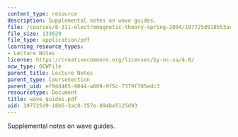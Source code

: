 ```yaml
---
content_type: resource
description: Supplemental notes on wave guides.
file: /courses/8-311-electromagnetic-theory-spring-2004/197725d918b53ac8357e894be5125d93_wave_guides.pdf
file_size: 133629
file_type: application/pdf
learning_resource_types:
- Lecture Notes
license: https://creativecommons.org/licenses/by-nc-sa/4.0/
ocw_type: OCWFile
parent_title: Lecture Notes
parent_type: CourseSection
parent_uid: ef94d465-9044-a669-9f5c-7379f705edc3
resourcetype: Document
title: wave_guides.pdf
uid: 197725d9-18b5-3ac8-357e-894be5125d93
---
```

Supplemental notes on wave guides.